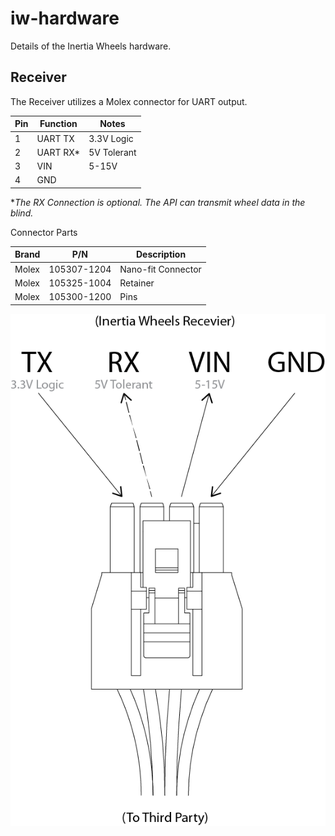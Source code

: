 # iw-hardware

Details of the Inertia Wheels hardware.

## Receiver
The Receiver utilizes a Molex connector for UART output. 

| Pin | Function | Notes       |
|-----|----------|-------------|
| 1   | UART TX  | 3.3V Logic  |
| 2   | UART RX*  | 5V Tolerant |
| 3   | VIN      | 5-15V       |
| 4   | GND      |             |

**The RX Connection is optional. The API can transmit wheel data in the blind.*

Connector Parts

| Brand | P/N         | Description        |
|-------|-------------|--------------------|
| Molex | 105307-1204 | Nano-fit Connector |
| Molex | 105325-1004 | Retainer           |
| Molex | 105300-1200 | Pins               |

![RX Pin Out](https://raw.githubusercontent.com/nodofilm/iw-hardware/master/Receiver%20Molex%20Pin%20Out_.png)
